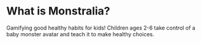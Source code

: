 # What is Monstralia?
Gamifying good healthy habits for kids! Children ages 2-6 take control of a baby monster avatar and teach it to make healthy choices.
